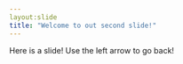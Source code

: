 ```yaml
---
layout:slide
title: "Welcome to out second slide!"
---
```

Here is a slide!
Use the left arrow to go back!
